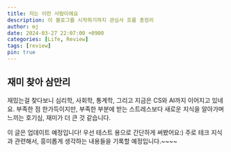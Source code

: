 ```yaml
---
title: 저는 이런 사람이에요
description: 이 블로그를 시작하기까지 관심사 흐름 총정리
author: mj
date: 2024-03-27 22:07:00 +0900
categories: [Life, Review]
tags: [review]
pin: true
---
```


## 재미 찾아 삼만리
재밌는걸 찾다보니 심리학, 사회학, 통계학, 그리고 지금은 CS와 AI까지 이어지고 있네요.
부족한 점 한가득이지만, 부족한 부분에 받는 스트레스보다 새로운 지식을 알아가며 느끼는 호기심, 재미가 더 큰 것 같습니다.

이 글은 업데이트 예정입니다! 우선 테스트 용으로 간단하게 써봤어요:)
주로 테크 지식과 관련해서, 흥미롭게 생각하는 내용들을 기록할 예정입니다.~~~~